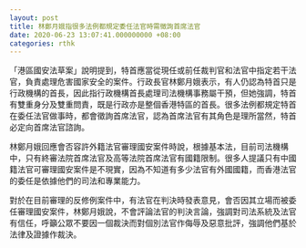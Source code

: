 ```yaml
---
layout: post
title: 林鄭月娥指很多法例都規定委任法官時需徵詢首席法官
date: 2020-06-23 13:07:41.000000000 +08:00
categories: rthk
---
```


「港區國安法草案」說明提到，特首應當從現任或前任裁判官和法官中指定若干法官，負責處理危害國家安全的案件。行政長官林鄭月娥表示，有人仍認為特首只是行政機構的首長，因此指行政機構首長處理司法機構事務屬干預，但她強調，特首有雙重身分及雙重問責，既是行政亦是整個香港特區的首長。很多法例都規定特首在委任法官做事時，都會徵詢首席法官，認為首席法官有其角色是理所當然，特首必定向首席法官諮詢。

林鄭月娥回應會否容許外籍法官審理國安案件時說，根據基本法，目前司法機構中，只有終審法院首席法官及高等法院首席法官有國籍限制。很多人提議只有中國籍法官可審理國安案件是不現實，因為不知道有多少法官有外國國籍，而香港法官的委任是依據他們的司法和專業能力。

對於在目前審理的反修例案件中，有法官在判決時發表意見，會否因其立場而被委任審理國安案件，林鄭月娥說，不會評論法官的判決言論，強調對司法系統及法官有信任，呼籲公眾不要因一個裁決而對個別法官作侮辱及惡意批評，強調他們基於法律及證據作裁決。
